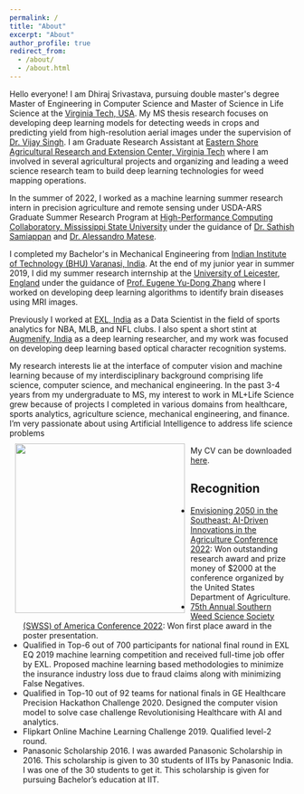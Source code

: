 ```yaml
---
permalink: /
title: "About"
excerpt: "About"
author_profile: true
redirect_from: 
  - /about/
  - /about.html
---
```


Hello everyone! I am Dhiraj Srivastava, pursuing double master's degree Master of Engineering in Computer Science and Master of Science in Life Science at the [Virginia Tech, USA](https://vt.edu/). My MS thesis research focuses on developing deep learning models for detecting weeds in crops and predicting yield from high-resolution aerial images under the supervision of [Dr. Vijay Singh](https://www.arec.vaes.vt.edu/arec/eastern-shore/people/vijay-singh.html). I am Graduate Research Assistant at [Eastern Shore Agricultural Research and Extension Center, Virginia Tech](https://www.arec.vaes.vt.edu/arec/eastern-shore.html) where I am involved in several agricultural projects and organizing and leading a weed science research team to build deep learning technologies for weed mapping operations.  

In the summer of 2022, I worked as a machine learning summer research intern in precision agriculture and remote sensing under USDA-ARS Graduate Summer Research Program at [High-Performance Computing Collaboratory, Mississippi State University](https://www.hpc.msstate.edu/) under the guidance of [Dr. Sathish Samiappan](https://scholar.google.com/citations?hl=en&sortby=pubdate&user=7HJlv4IAAAAJ&view_op=list_works) and [Dr. Alessandro Matese](https://www.researchgate.net/profile/Alessandro-Matese). 

I completed my Bachelor's in Mechanical Engineering from [Indian Institute of Technology (BHU) Varanasi, India](https://iitbhu.ac.in/). At the end of my junior year in summer 2019, I did my summer research internship at the [University of Leicester, England](https://le.ac.uk/) under the guidance of [Prof. Eugene Yu-Dong Zhang](https://le.ac.uk/people/yudong-zhang) where I worked on developing deep learning algorithms to identify brain diseases using MRI images.

Previously I worked at [EXL, India](https://www.exlservice.com/) as a Data Scientist in the field of sports analytics for NBA, MLB, and NFL clubs. I also spent a short stint at [Augmenify, India](https://www.augmenify.com/) as a deep learning researcher, and my work was focused on developing deep learning based optical character recognition systems.

My research interests lie at the interface of computer vision and machine learning because of my interdisciplinary background comprising life science, computer science, and mechanical engineering. In the past 3-4 years from my undergraduate to MS, my interest to work in ML+Life Science grew because of projects I completed in various domains from healthcare, sports analytics, agriculture science, mechanical engineering, and finance. I’m very passionate about using Artificial Intelligence to address life science problems <br> <img style="float: left; padding: 10px 10px 10px 10px;" src="https://dhiraj-ms.github.io/images/image017.png" width=300>

My CV can be downloaded [here](http://dhiraj-ms.github.io/files/Srivastava_CV.pdf).

Recognition
------
- [Envisioning 2050 in the Southeast: AI-Driven Innovations in the Agriculture Conference 2022](https://aaes.auburn.edu/ai-driven-innovations-in-agriculture/): Won outstanding research award and prize money of $2000 at the conference organized by the United States Department of Agriculture.
- [75th Annual Southern Weed Science Society (SWSS) of America Conference 2022](https://www.swss.ws/): Won first place award in the poster presentation.
- Qualified in Top-6 out of 700 participants for national final round in EXL EQ 2019 machine learning competition and received full-time job offer by EXL. Proposed machine learning based methodologies to minimize the insurance industry loss due to fraud claims along with minimizing False Negatives.
- Qualified in Top-10 out of 92 teams for national finals in GE Healthcare Precision Hackathon Challenge 2020.  Designed the computer vision model to solve case challenge Revolutionising Healthcare with AI and analytics.
- Flipkart Online Machine Learning Challenge 2019. Qualified level-2 round.  
- Panasonic Scholarship 2016. I was awarded Panasonic Scholarship in 2016. This scholarship is given to 30 students of IITs by Panasonic India. I was one of the 30 students to get it. This scholarship is given for pursuing Bachelor’s education at IIT.
